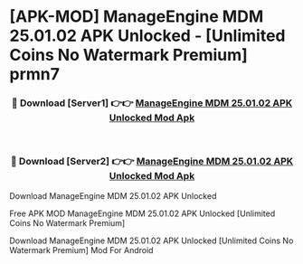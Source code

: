 # [APK-MOD] ManageEngine MDM 25.01.02 APK Unlocked - [Unlimited Coins No Watermark Premium] prmn7



<div align="center">
<h3>🔴 Download [Server1] 👉👉 <a href="https://momento.my/?title=ManageEngine_MDM_25.01.02_APK_Unlocked">ManageEngine MDM 25.01.02 APK Unlocked Mod Apk</a></h3><br>

<h3>🔴 Download [Server2] 👉👉 <a href="https://momento.my/?title=ManageEngine_MDM_25.01.02_APK_Unlocked">ManageEngine MDM 25.01.02 APK Unlocked Mod Apk</a></h3>
</div>



Download ManageEngine MDM 25.01.02 APK Unlocked 

Free APK MOD ManageEngine MDM 25.01.02 APK Unlocked [Unlimited Coins No Watermark Premium]

Download ManageEngine MDM 25.01.02 APK Unlocked [Unlimited Coins No Watermark Premium] Mod For Android
